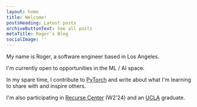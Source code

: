 ```yaml
---
layout: home
title: Welcome!
postsHeading: Latest posts
archiveButtonText: See all posts
metaTitle: Roger's Blog
socialImage: ''
---
```

My name is Roger, a software engineer based in Los Angeles.

I'm currently open to opportunities in the ML / AI space.

In my spare time, I contribute to [PyTorch](https://github.com/pytorch/pytorch/) and write about what I'm learning to share with and inspire others.

I'm also participating in [Recurse Center](https://www.recurse.com/) (W2'24) and an [UCLA](https://www.ucla.edu/) graduate.
